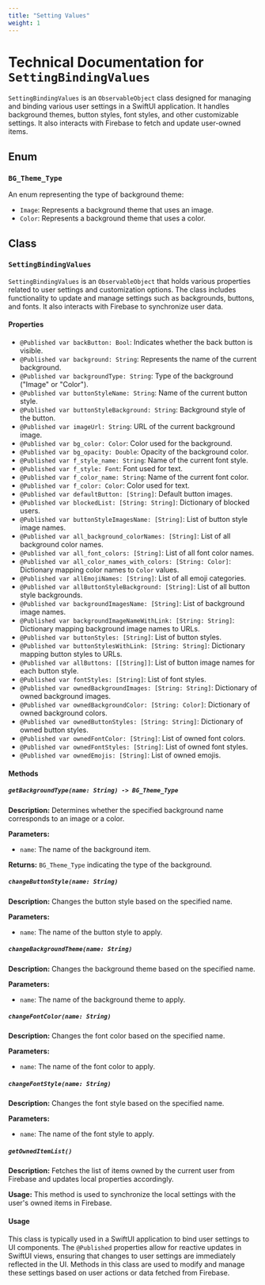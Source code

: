 ```yaml
---
title: "Setting Values"
weight: 1
---
```



# Technical Documentation for `SettingBindingValues`

`SettingBindingValues` is an `ObservableObject` class designed for managing and binding various user settings in a SwiftUI application. It handles background themes, button styles, font styles, and other customizable settings. It also interacts with Firebase to fetch and update user-owned items.

## Enum

### `BG_Theme_Type`
An enum representing the type of background theme:
- `Image`: Represents a background theme that uses an image.
- `Color`: Represents a background theme that uses a color.

## Class

### `SettingBindingValues`
`SettingBindingValues` is an `ObservableObject` that holds various properties related to user settings and customization options. The class includes functionality to update and manage settings such as backgrounds, buttons, and fonts. It also interacts with Firebase to synchronize user data.

#### Properties

- `@Published var backButton: Bool`: Indicates whether the back button is visible.
- `@Published var background: String`: Represents the name of the current background.
- `@Published var backgroundType: String`: Type of the background ("Image" or "Color").
- `@Published var buttonStyleName: String`: Name of the current button style.
- `@Published var buttonStyleBackground: String`: Background style of the button.
- `@Published var imageUrl: String`: URL of the current background image.
- `@Published var bg_color: Color`: Color used for the background.
- `@Published var bg_opacity: Double`: Opacity of the background color.
- `@Published var f_style_name: String`: Name of the current font style.
- `@Published var f_style: Font`: Font used for text.
- `@Published var f_color_name: String`: Name of the current font color.
- `@Published var f_color: Color`: Color used for text.
- `@Published var defaultButton: [String]`: Default button images.
- `@Published var blockedList: [String: String]`: Dictionary of blocked users.
- `@Published var buttonStyleImagesName: [String]`: List of button style image names.
- `@Published var all_background_colorNames: [String]`: List of all background color names.
- `@Published var all_font_colors: [String]`: List of all font color names.
- `@Published var all_color_names_with_colors: [String: Color]`: Dictionary mapping color names to `Color` values.
- `@Published var allEmojiNames: [String]`: List of all emoji categories.
- `@Published var allButtonStyleBackground: [String]`: List of all button style backgrounds.
- `@Published var backgroundImagesName: [String]`: List of background image names.
- `@Published var backgroundImageNameWithLink: [String: String]`: Dictionary mapping background image names to URLs.
- `@Published var buttonStyles: [String]`: List of button styles.
- `@Published var buttonStylesWithLink: [String: String]`: Dictionary mapping button styles to URLs.
- `@Published var allButtons: [[String]]`: List of button image names for each button style.
- `@Published var fontStyles: [String]`: List of font styles.
- `@Published var ownedBackgroundImages: [String: String]`: Dictionary of owned background images.
- `@Published var ownedBackgroundColor: [String: Color]`: Dictionary of owned background colors.
- `@Published var ownedButtonStyles: [String: String]`: Dictionary of owned button styles.
- `@Published var ownedFontColor: [String]`: List of owned font colors.
- `@Published var ownedFontStyles: [String]`: List of owned font styles.
- `@Published var ownedEmojis: [String]`: List of owned emojis.

#### Methods

##### **`getBackgroundType(name: String) -> BG_Theme_Type`**

**Description:** Determines whether the specified background name corresponds to an image or a color.

**Parameters:**

- `name`: The name of the background item.

**Returns:** `BG_Theme_Type` indicating the type of the background.

##### **`changeButtonStyle(name: String)`**

**Description:** Changes the button style based on the specified name.

**Parameters:**

- `name`: The name of the button style to apply.
  
##### **`changeBackgroundTheme(name: String)`**

**Description:** Changes the background theme based on the specified name.

**Parameters:**

- `name`: The name of the background theme to apply.

##### `changeFontColor(name: String)`

**Description:** Changes the font color based on the specified name.

**Parameters:**

- `name`: The name of the font color to apply.

##### `changeFontStyle(name: String)`

**Description:** Changes the font style based on the specified name.

**Parameters:**
- `name`: The name of the font style to apply.

##### `getOwnedItemList()`

**Description:** Fetches the list of items owned by the current user from Firebase and updates local properties accordingly.

**Usage:** This method is used to synchronize the local settings with the user's owned items in Firebase.

#### Usage

This class is typically used in a SwiftUI application to bind user settings to UI components. The `@Published` properties allow for reactive updates in SwiftUI views, ensuring that changes to user settings are immediately reflected in the UI. Methods in this class are used to modify and manage these settings based on user actions or data fetched from Firebase.

